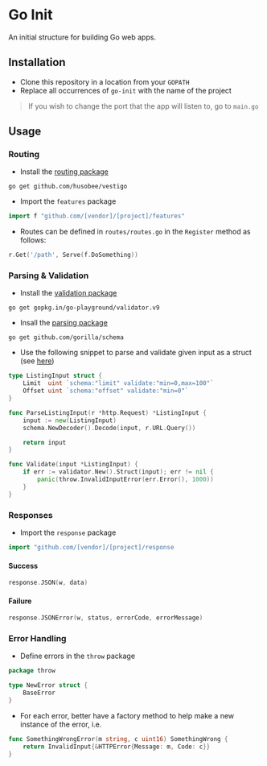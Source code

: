 # Go Init
An initial structure for building Go web apps.

## Installation
- Clone this repository in a location from your `GOPATH`
- Replace all occurrences of `go-init` with the name of the project

> If you wish to change the port that the app will listen to, go to `main.go`

## Usage
### Routing
- Install the [routing package](https://github.com/husobee/vestigo)
```
go get github.com/husobee/vestigo
```
- Import the `features` package
```go
import f "github.com/[vendor]/[project]/features"
```
- Routes can be defined in `routes/routes.go` in the `Register` method as follows:
```go
r.Get('/path', Serve(f.DoSomething))
```

### Parsing & Validation

- Install the [validation package](https://github.com/go-playground/validator)
```
go get gopkg.in/go-playground/validator.v9
```
- Insall the [parsing package](http://www.gorillatoolkit.org/pkg/schema)
```
go get github.com/gorilla/schema
```
- Use the following snippet to parse and validate given input as a struct (see [here](#invalid-input))
```go
type ListingInput struct {
	Limit  uint `schema:"limit" validate:"min=0,max=100"`
	Offset uint `schema:"offset" validate:"min=0"`
}

func ParseListingInput(r *http.Request) *ListingInput {
	input := new(ListingInput)
	schema.NewDecoder().Decode(input, r.URL.Query())

	return input
}

func Validate(input *ListingInput) {
	if err := validator.New().Struct(input); err != nil {
		panic(throw.InvalidInputError(err.Error(), 1000))
	}
}
```

### Responses

- Import the `response` package
```go
import "github.com/[vendor]/[project]/response
```
#### Success
```go
response.JSON(w, data)
```
#### Failure
```go
response.JSONError(w, status, errorCode, errorMessage)
```

### Error Handling
- Define errors in the `throw` package

```go
package throw

type NewError struct {
	BaseError
}
```
- For each error, better have a factory method to help make a new instance of the error, i.e.
```go
func SomethingWrongError(m string, c uint16) SomethingWrong {
	return InvalidInput{&HTTPError{Message: m, Code: c}}
}
```
